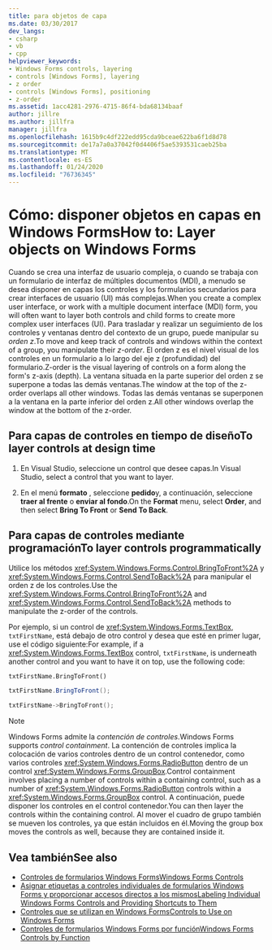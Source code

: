 ```yaml
---
title: para objetos de capa
ms.date: 03/30/2017
dev_langs:
- csharp
- vb
- cpp
helpviewer_keywords:
- Windows Forms controls, layering
- controls [Windows Forms], layering
- z order
- controls [Windows Forms], positioning
- z-order
ms.assetid: 1acc4281-2976-4715-86f4-bda68134baaf
author: jillre
ms.author: jillfra
manager: jillfra
ms.openlocfilehash: 1615b9c4df222edd95cda9bceae622ba6f1d8d78
ms.sourcegitcommit: de17a7a0a37042f0d4406f5ae5393531caeb25ba
ms.translationtype: MT
ms.contentlocale: es-ES
ms.lasthandoff: 01/24/2020
ms.locfileid: "76736345"
---
```

# <a name="how-to-layer-objects-on-windows-forms"></a><span data-ttu-id="2a245-102">Cómo: disponer objetos en capas en Windows Forms</span><span class="sxs-lookup"><span data-stu-id="2a245-102">How to: Layer objects on Windows Forms</span></span>

<span data-ttu-id="2a245-103">Cuando se crea una interfaz de usuario compleja, o cuando se trabaja con un formulario de interfaz de múltiples documentos (MDI), a menudo se desea disponer en capas los controles y los formularios secundarios para crear interfaces de usuario (UI) más complejas.</span><span class="sxs-lookup"><span data-stu-id="2a245-103">When you create a complex user interface, or work with a multiple document interface (MDI) form, you will often want to layer both controls and child forms to create more complex user interfaces (UI).</span></span> <span data-ttu-id="2a245-104">Para trasladar y realizar un seguimiento de los controles y ventanas dentro del contexto de un grupo, puede manipular su *orden z*.</span><span class="sxs-lookup"><span data-stu-id="2a245-104">To move and keep track of controls and windows within the context of a group, you manipulate their *z-order*.</span></span> <span data-ttu-id="2a245-105">El orden z es el nivel visual de los controles en un formulario a lo largo del eje z (profundidad) del formulario.</span><span class="sxs-lookup"><span data-stu-id="2a245-105">Z-order is the visual layering of controls on a form along the form's z-axis (depth).</span></span> <span data-ttu-id="2a245-106">La ventana situada en la parte superior del orden z se superpone a todas las demás ventanas.</span><span class="sxs-lookup"><span data-stu-id="2a245-106">The window at the top of the z-order overlaps all other windows.</span></span> <span data-ttu-id="2a245-107">Todas las demás ventanas se superponen a la ventana en la parte inferior del orden z.</span><span class="sxs-lookup"><span data-stu-id="2a245-107">All other windows overlap the window at the bottom of the z-order.</span></span>

## <a name="to-layer-controls-at-design-time"></a><span data-ttu-id="2a245-108">Para capas de controles en tiempo de diseño</span><span class="sxs-lookup"><span data-stu-id="2a245-108">To layer controls at design time</span></span>

1. <span data-ttu-id="2a245-109">En Visual Studio, seleccione un control que desee capas.</span><span class="sxs-lookup"><span data-stu-id="2a245-109">In Visual Studio, select a control that you want to layer.</span></span>

2. <span data-ttu-id="2a245-110">En el menú **formato** , seleccione **pedido**y, a continuación, seleccione **traer al frente** o **enviar al fondo**.</span><span class="sxs-lookup"><span data-stu-id="2a245-110">On the **Format** menu, select **Order**, and then select **Bring To Front** or **Send To Back**.</span></span>

## <a name="to-layer-controls-programmatically"></a><span data-ttu-id="2a245-111">Para capas de controles mediante programación</span><span class="sxs-lookup"><span data-stu-id="2a245-111">To layer controls programmatically</span></span>

<span data-ttu-id="2a245-112">Utilice los métodos <xref:System.Windows.Forms.Control.BringToFront%2A> y <xref:System.Windows.Forms.Control.SendToBack%2A> para manipular el orden z de los controles.</span><span class="sxs-lookup"><span data-stu-id="2a245-112">Use the <xref:System.Windows.Forms.Control.BringToFront%2A> and <xref:System.Windows.Forms.Control.SendToBack%2A> methods to manipulate the z-order of the controls.</span></span>

<span data-ttu-id="2a245-113">Por ejemplo, si un control de <xref:System.Windows.Forms.TextBox>, `txtFirstName`, está debajo de otro control y desea que esté en primer lugar, use el código siguiente:</span><span class="sxs-lookup"><span data-stu-id="2a245-113">For example, if a <xref:System.Windows.Forms.TextBox> control, `txtFirstName`, is underneath another control and you want to have it on top, use the following code:</span></span>

```vb
txtFirstName.BringToFront()
```

```csharp
txtFirstName.BringToFront();
```

```cpp
txtFirstName->BringToFront();
```

> [!NOTE]
> <span data-ttu-id="2a245-114">Windows Forms admite la *contención de controles*.</span><span class="sxs-lookup"><span data-stu-id="2a245-114">Windows Forms supports *control containment*.</span></span> <span data-ttu-id="2a245-115">La contención de controles implica la colocación de varios controles dentro de un control contenedor, como varios controles <xref:System.Windows.Forms.RadioButton> dentro de un control <xref:System.Windows.Forms.GroupBox>.</span><span class="sxs-lookup"><span data-stu-id="2a245-115">Control containment involves placing a number of controls within a containing control, such as a number of <xref:System.Windows.Forms.RadioButton> controls within a <xref:System.Windows.Forms.GroupBox> control.</span></span> <span data-ttu-id="2a245-116">A continuación, puede disponer los controles en el control contenedor.</span><span class="sxs-lookup"><span data-stu-id="2a245-116">You can then layer the controls within the containing control.</span></span> <span data-ttu-id="2a245-117">Al mover el cuadro de grupo también se mueven los controles, ya que están incluidos en él.</span><span class="sxs-lookup"><span data-stu-id="2a245-117">Moving the group box moves the controls as well, because they are contained inside it.</span></span>

## <a name="see-also"></a><span data-ttu-id="2a245-118">Vea también</span><span class="sxs-lookup"><span data-stu-id="2a245-118">See also</span></span>

- [<span data-ttu-id="2a245-119">Controles de formularios Windows Forms</span><span class="sxs-lookup"><span data-stu-id="2a245-119">Windows Forms Controls</span></span>](index.md)
- [<span data-ttu-id="2a245-120">Asignar etiquetas a controles individuales de formularios Windows Forms y proporcionar accesos directos a los mismos</span><span class="sxs-lookup"><span data-stu-id="2a245-120">Labeling Individual Windows Forms Controls and Providing Shortcuts to Them</span></span>](labeling-individual-windows-forms-controls-and-providing-shortcuts-to-them.md)
- [<span data-ttu-id="2a245-121">Controles que se utilizan en Windows Forms</span><span class="sxs-lookup"><span data-stu-id="2a245-121">Controls to Use on Windows Forms</span></span>](controls-to-use-on-windows-forms.md)
- [<span data-ttu-id="2a245-122">Controles de formularios Windows Forms por función</span><span class="sxs-lookup"><span data-stu-id="2a245-122">Windows Forms Controls by Function</span></span>](windows-forms-controls-by-function.md)
